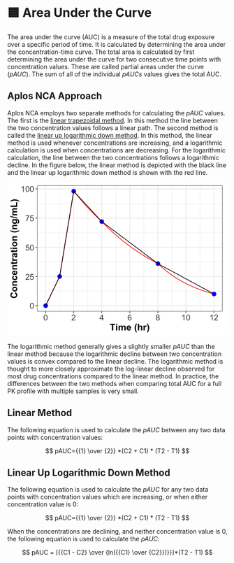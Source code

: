 # 🟦 Area Under the Curve
The area under the curve (AUC) is a measure of the total drug exposure over a specific period of time. It is calculated by determining the area under the concentration-time curve. The total area is calculated by first determining the area under the curve for two consecutive time points with concentration values. These are called partial areas under the curve ($pAUC$). The sum of all of the individual $pAUCs$ values gives the total AUC. 

## Aplos NCA Approach
Aplos NCA employs two separate methods for calculating the $pAUC$ values. The first is the [linear trapezoidal method](#linear-method). In this method the line between the two concentration values follows a linear path. The second method is called the [linear up logarithmic down method](#linear-up-logarithmic-down-method). In this method, the linear method is used whenever concentrations are increasing, and a logarithmic calculation is used when concentrations are decreasing. For the logarithmic calculation, the line between the two concentrations follows a logarithmic decline. In the figure below, the linear method is depicted with the black line and the linear up logarithmic down method is shown with the red line. 

![AUC method comparison](./images/AUC-methods.png)

The logarithmic method generally gives a slightly smaller $pAUC$ than the linear method because the logarithmic decline between two concentration values is convex compared to the linear decline. The logarithmic method is thought to more closely approximate the log-linear decline observed for most drug concentrations compared to the linear method. In practice, the differences between the two methods when comparing total AUC for a full PK profile with multiple samples is very small.

## Linear Method

The following equation is used to calculate the $pAUC$ between any two data points with concentration values:

$$ pAUC={{1} \over {2}} *(C2 + C1) * (T2 - T1) $$

## Linear Up Logarithmic Down Method

The following equation is used to calculate the $pAUC$ for any two data points with concentration values which are increasing, or when either concentration value is 0:

$$ pAUC={{1} \over {2}} *(C2 + C1) * (T2 - T1) $$

When the concentrations are declining, and neither concentration value is 0, the following equation is used to calculate the $pAUC$:

$$ pAUC = [{{C1 - C2} \over {ln({{C1} \over {C2}})}}]*(T2 - T1) $$
